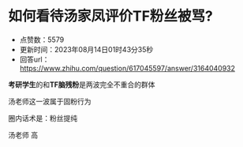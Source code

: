 # 如何看待汤家凤评价TF粉丝被骂?
- 点赞数：5579
- 更新时间：2023年08月14日01时43分35秒
- 回答url：https://www.zhihu.com/question/617045597/answer/3164040932
<body>
 <p data-pid="2vVyO4gm"><b>考研学生</b>的和<b>TF脑残粉</b>是两波完全不重合的群体</p>
 <p data-pid="qD6F0cPW">汤老师这一波属于固粉行为</p>
 <p data-pid="3Ur_DWHs">圈内话术是：粉丝提纯</p>
 <p data-pid="6sV1RYtu">汤老师 高</p>
</body>